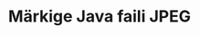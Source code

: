 ---
############################# Static ############################
layout: "auto-gen-annotation"

############################# Head ############################
head_title: "Java JPEG Annotation API märkused C#-s"
head_description: "Java API populaarsete annotatsioonitüüpide JPEG, piltide, jooniste ja dokumendifailivormingute loomiseks ja märkuste tegemiseks."

############################# Header ############################
title: "Märkige Java faili JPEG"
description: ""
bg_image: "https://cms.admin.containerize.com/templates/aspose/App_Themes/V3/images/bg/header1.png"
bg_overlay: false
button:
    enable: true
    icon: "fas fa-arrow-down"
    label: "Laadige alla tasuta prooviversioon"
    link: "https://downloads.groupdocs.com/annotation/java"

############################# About ############################
about:
    enable: true
    title: "Teave GroupDocs.Annotation kohta Java API jaoks"
    content: |
        GroupDocs.Annotation for Java API on teek, mis võimaldab teil lisada annotatsioone PDF-i, Wordi ja muudele Maci, Windowsi või Ubuntu dokumentidele. [GroupDocs.Annotation for Java](/annotation/java) on natiivne Java API märkuste haldamiseks, mis toetab igakülgset annotatsioonide loomist, lisamist, redigeerimist, kustutamist, ekstraktimist ja eksportimist piltidelt ja mitmesugustest muudest dokumentidest. Toetatud dokumendivormingute täielikku loendit näete sellel [lehel](https://docs.groupdocs.com/annotation/java/supported-document-formats/).
        See teek võimaldab teil töötada mitte ainult JPEG dokumendiga, vaid ka palju muud tüüpi dokumentidega, nagu Word, Excel, PowerPoint, Outlooki meilid, Visio, Adobe, OpenDocument, OpenOffice, Photoshop, AutoCad ja paljud teised.
        Java API GroupDocs.Annotation võimaldab teil luua ja lisada uusi märkmeid, redigeerida märkusi, ekstraktida kommentaare, märkusi ja neid dokumentidest eemaldada. Teek toetab 13 erinevat märkuste tüüpi, sealhulgas tekst, rida, ala, allajoon, punkt, vesimärk, nool, ellips, teksti asendamine, kaugus, tekstiväli, ressursi redigeerimine PDF-is, HTML-is, Microsoft Wordi dokumentides, arvutustabelites, diagrammides, esitlustes, joonised, pildid ja paljud muud failivormingud.
        Näide (vt allpool) demonstreerib töötamist dokumendiga JPEG, selles näites näete GroupDocsiga töötamise peamisi samme. Annotatsioon: seadistage litsents, avage dokument, millega soovite töötada, luues annotatsioon, andmeobjektide lisamine annotatsiooni omaduste määramiseks vastavalt teie vajadustele ja tulemuse salvestamine vajalikku kohta. Samuti võite toetatud funktsioonide kohta üksikasjalikumalt tutvuda meie githubi [lehel](https://github.com/groupdocs-annotation/GroupDocs.Annotation-for-Java) või meie toote [dokumentatsioonis](https: //docs.groupdocs.com/annotation/java/getting-started/).

############################# Steps ############################
howTo_Add:
steps_Add:
    enable: true
    title_left: "Toimingud Java failile JPEG märkuste lisamiseks"
    content_left: |
        [GroupDocs.Annotation](/annotation/java/) teeb Java-arendajatel lihtsaks lisada erinevaid märkuste tüüpe JPEG-failidele mis tahes Java-põhises rakenduses, rakendades mõnda lihtsat sammu.
        *   Looge vastuseobjektid koos kommentaari ja kuupäevaga.
        *   Looge AreaAnnotation objekt, määrake ala valikud ja lisage vastuseid.
        *   Loo annotaatori objekt ja lisa ala märkus.
        *   Salvestage väljundfail.
    title_right: "Nõuded süsteemile"
    content_right: |
        GroupDocs.Annotation Java API-de jaoks on toetatud kõigil suurematel platvormidel ja operatsioonisüsteemidel. Enne alloleva koodi käivitamist veenduge, et teie süsteemi on installitud järgmised eeltingimused.
        *   Operatsioonisüsteemid: Microsoft Windows, Linux, MacOS
        *   Arenduskeskkond: NetBeans, Intellij IDEA, Eclipse jne
        *   Java käituskeskkond: Java 7 (1.7) ja uuemad
        *   Hankige Java jaoks mõeldud GroupDocs.Annotation uusim versioon saidilt [GroupDocs Artifact Repository](https://repository.groupdocs.com/webapp/#/artifacts/browse/tree/General/repo/com/groupdocs/groupdocs-annotation)

############################# Preview ############################
preview_Add:
    enable: true
    title: Annotatsiooni eelvaade ja koodinäidis
    content: |
        ![Annotation preview image](https://docs.groupdocs.com/annotation/java/images/add-area-annotation.png)
    code: |
        ```java
        // Create an instance of Reply class and add comments
        Reply firstReply = new Reply();
        firstReply.setComment("First comment");
        firstReply.setRepliedOn(Calendar.getInstance().getTime());
        
        Reply secondReply = new Reply();
        secondReply.setComment("Second comment");
        secondReply.setRepliedOn(Calendar.getInstance().getTime());
        
        List<Reply> replies = new ArrayList<Reply>();
        replies.add(firstReply);
        replies.add(secondReply);
        
        // Create an instance of AreaAnnotation class and set options
        AreaAnnotation area = new AreaAnnotation();
        area.setBackgroundColor(65535);
        area.setBox(new Rectangle(100, 100, 100, 100));
        area.setCreatedOn(Calendar.getInstance().getTime());
        area.setMessage("This is area annotation");
        area.setOpacity(0.7);
        area.setPageNumber(0);
        area.setPenColor(65535);
        area.setPenStyle(PenStyle.Dot);
        area.setPenWidth((byte) 3);
        area.setReplies(replies);
        
        // Create an instance of Annotator class
        Annotator annotator = new Annotator("input.bmp");
        
        // Add annotation
        annotator.add(area);
        
        // Save to file
        annotator.save("output.bmp");
        annotator.dispose();
        ```

############################# Steps ############################
howTo_Remove:
steps_Remove:
    enable: true
    title_left: "Toimingud Java-failist JPEG märkuste eemaldamiseks"
    content_left: |
        [GroupDocs.Annotation](/annotation/java/) muudab Java-arendajate jaoks lihtsamaks annotatsiooni üksikasjade eemaldamise mis tahes Java-põhises rakenduses olevast failist JPEG, rakendades mõnda lihtsat sammu.
        *   Looge vastuseobjektid koos kommentaari ja kuupäevaga.
        *   Käivitage objekt SaveOptions ja määrake AnnotationTypes = AnnotationType.None.
        *   Helistage salvestamismeetodile tulemuseks oleva dokumendi tee või voo ja SaveOptions objektiga.

############################# Preview ############################
preview_Remove:
    enable: true
    code: |
        ```java
        // Create an instance of Annotator class 
        Annotator annotator = new Annotator("C://input.bmp");

        // Remove annotation by set type None 
        SaveOptions saveOptions = new SaveOptions();
        saveOptions.setAnnotationTypes(AnnotationType.None);

        // Save annotation to output file
        annotator.save("C://output.bmp", saveOptions);
        annotator.dispose();
        ```

############################# Steps ############################
howTo_Edit:
steps_Edit:
    enable: true
    title_left: "Toimingud faili JPEG märkuste muutmiseks Javas"
    content_left: |
        [GroupDocs.Annotation](/annotation/java/) muudab Java-arendajate jaoks lihtsamaks erinevate annotatsioonide atribuutide värskendamise JPEG-failidest mis tahes Java-põhises rakenduses, rakendades mõnda lihtsat sammu.
        *   Eksperimenteerige annotaatori objekt sisenddokumendi tee või vooga koos korduvate LoadOptionsiga koos ImportAnnotations = true.
        *   Looge AnnotationBase'i teostus ja määrake olemasoleva annotatsiooni ID (kui selle ID-ga annotatsiooni ei leitud, ei muudeta midagi) või märkuste teede loend (kõik olemasolevad annotatsioonid eemaldatakse).
        *   Kutsuge läbitud märkustega annotaatori objekti värskendusmeetodit.
        *   Helistage salvestamismeetodile tulemuseks oleva dokumendi tee või voo ja SaveOptions objektiga.

############################# Preview ############################
preview_Edit:
    enable: true
    code: |
        ```java
        String outputPath = "UpdateAnnotation.bmp";

        // Create an instance of Annotator class
        Annotator annotator = new Annotator("input.bmp");
        
        // Create an instance of Reply class for first example and add comments
        Reply reply1 = new Reply();
        reply1.setComment("Original first comment");
        reply1.setRepliedOn(Calendar.getInstance().getTime());
        
        Reply reply2 = new Reply();
        reply2.setComment("Original second comment");
        reply2.setRepliedOn(Calendar.getInstance().getTime());
        
        java.util.List replies = new ArrayList();
        replies.add(reply1);
        replies.add(reply2);
        
        // Create an instance of AreaAnnotation class and set options
        AreaAnnotation original = new AreaAnnotation();
        original.setId(1);
        original.setBackgroundColor(65535);
        original.setBox(new Rectangle(100, 100, 100, 100));
        original.setCreatedOn(Calendar.getInstance().getTime());
        original.setMessage("This is original annotation");
        original.setReplies(replies);
        
        // Add original annotation
        annotator.add(original);
        annotator.save(outputPath);
        annotator.dispose();
        
        LoadOptions loadOptions = new LoadOptions();
        
        // Open annotated document
        Annotator annotator1 = new Annotator(outputPath, loadOptions);
        
        // Create an instance of Reply class for update first example
        Reply reply3 = new Reply();
        reply3.setComment("Updated first comment");
        reply3.setRepliedOn(Calendar.getInstance().getTime());
        
        Reply reply4 = new Reply();
        reply4.setComment("Updated second comment");
        reply4.setRepliedOn(Calendar.getInstance().getTime());
        
        java.util.List replies1 = new ArrayList();
        replies1.add(reply3);
        replies1.add(reply4);

        // Suggest we want change some properties of existed annotation
        AreaAnnotation updated = new AreaAnnotation();
        updated.setId(1);
        updated.setBackgroundColor(255);
        updated.setBox(new Rectangle(0, 0, 50, 200));
        updated.setCreatedOn(Calendar.getInstance().getTime());
        updated.setMessage("This is updated annotation");
        updated.setReplies(replies1);
        
        // Update and save annotation
        annotator1.update(updated);
        annotator1.save(outputPath);
        annotator1.dispose();
        ```

############################# Steps ############################
howTo_Extract:
steps_Extract:
    enable: true
    title_left: "Toimingud Java-vormingus failist JPEG märkuste ekstraheerimiseks"
    content_left: |
        [GroupDocs.Annotation](/annotation/java/) muudab Java-arendajate jaoks lihtsaks dokumentidele märkuste lisamise ja annotatsiooniteabe ekstraktimise mis tahes Java-põhises rakenduses olevatest failidest JPEG, rakendades mõne lihtsa sammu.
        *   Looge vastuseobjektid koos kommentaari ja kuupäevaga.
        *   Esitage objekt LoadOptions ja kutsuge välja SetImportAnnotations tõese argumendiga.
        *   Määratle muutuja tüübiga List.
        *   Kutsuge meetod hankima ja tagastage tulemus ülaltoodud muutujale.

############################# Preview ############################
preview_Extract:
    enable: true
    code: |
        ```java
        // For using this example input file ("annotated.bmp") must be with annotations
        LoadOptions loadOptions = new LoadOptions();
        
        // Create an instance of Annotator class and get annotations
        final Annotator annotator = new Annotator("annotated.bmp", loadOptions);
        List annotations = annotator.get();
        ```

############################# Demos ############################
demos:
    enable: true
    title: "Reaalajas demod dokumentide ja piltide märkuste lisamiseks, eemaldamiseks, redigeerimiseks ja ekstraktimiseks"
    content: |
        Lisage, eemaldage, muutke ja ekstraktige faili JPEG märkusi kohe, külastades veebisaiti [GroupDocs.Annotation Live Demos](https://products.groupdocs.app/annotation/family). Reaalajas demol on järgmised eelised

############################# About Formats ############################
about_formats:
    enable: true
    format:
        # format loop
        - icon: "far fa-file-jpeg"
          title: "Teave failivormingu JPEG kohta"
          content: |
            JPEG on teatud tüüpi pildivorming, mis salvestatakse kadudeta pakkimise meetodil. Väljundpilt on tihendamise tulemusena kompromiss salvestusmahu ja pildikvaliteedi vahel. Kasutajad saavad soovitud kvaliteeditaseme saavutamiseks reguleerida tihendustaset, vähendades samal ajal salvestusmahtu. Kui pildile rakendatakse 10:1 tihendust, mõjutab kujutise kvaliteet tühiselt. Mida kõrgem on tihendusväärtus, seda suurem on pildikvaliteedi halvenemine. JPEG-pildifailivormingu standardiseeris Joint Photographic Experts Group ja sellest tulenevalt ka nimi JPEG. Formaat on olnud fotopiltide veebis salvestamise ja edastamise valik. Peaaegu kõigil operatsioonisüsteemidel on nüüd vaatajad, mis toetavad JPEG-piltide visualiseerimist, mida sageli salvestatakse ka JPG-laiendiga. Isegi veebibrauserid toetavad JPEG-piltide visualiseerimist.

          link: "https://docs.fileformat.com/image/jpeg/"

############################# More Formats ############################
more_formats:
    enable: true
    title: "Muude populaarsete dokumendivormingutega töötamine"
    content: |
        Värskendage mõne populaarse failivormingu annotatsiooni atribuute, nagu allpool kirjeldatud.
    format:
        # format loop
        - name: "Annotate PDF document"
          link: "https://products.groupdocs.com/annotation/java/pdf/"
          description: "Adobe Portable Document Format"

        # format loop
        - name: "Annotate DOC document"
          link: "https://products.groupdocs.com/annotation/java/doc/"
          description: "Microsoft Word Document"

        # format loop
        - name: "Annotate DOCM document"
          link: "https://products.groupdocs.com/annotation/java/docm/"
          description: "Microsoft Word Macro-Enabled Document"

        # format loop
        - name: "Annotate DOCX document"
          link: "https://products.groupdocs.com/annotation/java/docx/"
          description: "Microsoft Word Open XML Document"

        # format loop
        - name: "Annotate DOT document"
          link: "https://products.groupdocs.com/annotation/java/dot/"
          description: "Microsoft Word Document Template"

        # format loop
        - name: "Annotate DOTX document"
          link: "https://products.groupdocs.com/annotation/java/dotx/"
          description: "Word Open XML Document Template"

        # format loop
        - name: "Annotate RTF document"
          link: "https://products.groupdocs.com/annotation/java/rtf/"
          description: "Rich Text Document"

        # format loop
        - name: "Annotate ODT document"
          link: "https://products.groupdocs.com/annotation/java/odt/"
          description: "Open Document Text"

        # format loop
        - name: "Annotate XLS document"
          link: "https://products.groupdocs.com/annotation/java/xls/"
          description: "Microsoft Excel Binary File Format"

        # format loop
        - name: "Annotate XLSX document"
          link: "https://products.groupdocs.com/annotation/java/xlsx/"
          description: "Microsoft Excel Open XML Spreadsheet"

        # format loop
        - name: "Annotate XLSM document"
          link: "https://products.groupdocs.com/annotation/java/xlsm/"
          description: "Microsoft Excel Macro-Enabled Spreadsheet"

        # format loop
        - name: "Annotate XLSB document"
          link: "https://products.groupdocs.com/annotation/java/xlsb/"
          description: "Microsoft Excel Binary Worksheet"

        # format loop
        - name: "Annotate ODS document"
          link: "https://products.groupdocs.com/annotation/java/ods/"
          description: "Open Document Spreadsheet"

        # format loop
        - name: "Annotate PPT document"
          link: "https://products.groupdocs.com/annotation/java/ppt/"
          description: "PowerPoint Presentation"

        # format loop
        - name: "Annotate PPTX document"
          link: "https://products.groupdocs.com/annotation/java/pptx/"
          description: "PowerPoint Open XML Presentation"

        # format loop
        - name: "Annotate PPSX document"
          link: "https://products.groupdocs.com/annotation/java/ppsx/"
          description: "PowerPoint Open XML Slide Show"

        # format loop
        - name: "Annotate POTM document"
          link: "https://products.groupdocs.com/annotation/java/potm/"
          description: "Microsoft PowerPoint Template"

        # format loop
        - name: "Annotate PPTM document"
          link: "https://products.groupdocs.com/annotation/java/pptm/"
          description: "Microsoft PowerPoint Presentation"

        # format loop
        - name: "Annotate PPS document"
          link: "https://products.groupdocs.com/annotation/java/pps/"
          description: "Microsoft PowerPoint 97-2003 Slide Show"

        # format loop
        - name: "Annotate ODP document"
          link: "https://products.groupdocs.com/annotation/java/odp/"
          description: "OpenDocument Presentation"

        # format loop
        - name: "Annotate HTML document"
          link: "https://products.groupdocs.com/annotation/java/html/"
          description: "HyperText Markup Language"

        # format loop
        - name: "Annotate TIFF document"
          link: "https://products.groupdocs.com/annotation/java/tiff/"
          description: "Tagged Image File Format"

        # format loop
        - name: "Annotate JPEG document"
          link: "https://products.groupdocs.com/annotation/java/jpeg/"
          description: "JPEG Image"

        # format loop
        - name: "Annotate PNG document"
          link: "https://products.groupdocs.com/annotation/java/png/"
          description: "Portable Network Graphic"

        # format loop
        - name: "Annotate EML document"
          link: "https://products.groupdocs.com/annotation/java/eml/"
          description: "E-mail Message"

        # format loop
        - name: "Annotate MSG document"
          link: "https://products.groupdocs.com/annotation/java/msg/"
          description: "Microsoft Outlook E-mail Message"

        # format loop
        - name: "Annotate VSD document"
          link: "https://products.groupdocs.com/annotation/java/vsd/"
          description: "Microsoft Visio 2003-2010 Drawing"

        # format loop
        - name: "Annotate VSDX document"
          link: "https://products.groupdocs.com/annotation/java/vsdx/"
          description: "Microsoft Visio Drawing"

        # format loop
        - name: "Annotate VSS document"
          link: "https://products.groupdocs.com/annotation/java/vss/"
          description: "Microsoft Visio 2003-2010 Stencil"

        # format loop
        - name: "Annotate VST document"
          link: "https://products.groupdocs.com/annotation/java/vst/"
          description: "Microsoft Visio 2013 Stencil"

        # format loop
        - name: "Annotate DWG document"
          link: "https://products.groupdocs.com/annotation/java/dwg/"
          description: "Autodesk Design Data Formats"

        # format loop
        - name: "Annotate DXF document"
          link: "https://products.groupdocs.com/annotation/java/dxf/"
          description: "AutoCAD Drawing Interchange"

        # format loop
        - name: "Annotate DCM document"
          link: "https://products.groupdocs.com/annotation/java/dcm/"
          description: "Digital Imaging and Communications in Medicine"

        # format loop
        - name: "Annotate WMF document"
          link: "https://products.groupdocs.com/annotation/java/wmf/"
          description: "Windows Metafile"

        # format loop
        - name: "Annotate EMF document"
          link: "https://products.groupdocs.com/annotation/java/emf/"
          description: "Enhanced Metafile Format"


############################# Back to top ###############################
back_to_top:
    enable: true
---